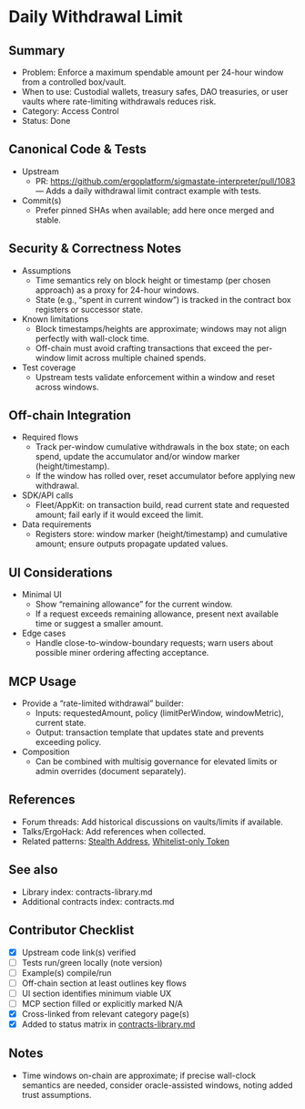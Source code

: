# Daily Withdrawal Limit

## Summary

- Problem: Enforce a maximum spendable amount per 24-hour window from a controlled box/vault.
- When to use: Custodial wallets, treasury safes, DAO treasuries, or user vaults where rate-limiting withdrawals reduces risk.
- Category: Access Control
- Status: Done

## Canonical Code & Tests

- Upstream  
  - PR: https://github.com/ergoplatform/sigmastate-interpreter/pull/1083 — Adds a daily withdrawal limit contract example with tests.
- Commit(s)  
  - Prefer pinned SHAs when available; add here once merged and stable.

## Security & Correctness Notes

- Assumptions  
  - Time semantics rely on block height or timestamp (per chosen approach) as a proxy for 24-hour windows.
  - State (e.g., “spent in current window”) is tracked in the contract box registers or successor state.
- Known limitations  
  - Block timestamps/heights are approximate; windows may not align perfectly with wall-clock time.
  - Off-chain must avoid crafting transactions that exceed the per-window limit across multiple chained spends.
- Test coverage  
  - Upstream tests validate enforcement within a window and reset across windows.

## Off-chain Integration

- Required flows  
  - Track per-window cumulative withdrawals in the box state; on each spend, update the accumulator and/or window marker (height/timestamp).
  - If the window has rolled over, reset accumulator before applying new withdrawal.
- SDK/API calls  
  - Fleet/AppKit: on transaction build, read current state and requested amount; fail early if it would exceed the limit.
- Data requirements  
  - Registers store: window marker (height/timestamp) and cumulative amount; ensure outputs propagate updated values.

## UI Considerations

- Minimal UI  
  - Show “remaining allowance” for the current window.
  - If a request exceeds remaining allowance, present next available time or suggest a smaller amount.
- Edge cases  
  - Handle close-to-window-boundary requests; warn users about possible miner ordering affecting acceptance.

## MCP Usage

- Provide a “rate-limited withdrawal” builder:  
  - Inputs: requestedAmount, policy (limitPerWindow, windowMetric), current state.  
  - Output: transaction template that updates state and prevents exceeding policy.
- Composition  
  - Can be combined with multisig governance for elevated limits or admin overrides (document separately).

## References

- Forum threads: Add historical discussions on vaults/limits if available.
- Talks/ErgoHack: Add references when collected.
- Related patterns: [Stealth Address](pattern-stealth-address.md), [Whitelist-only Token](pattern-whitelist-token.md)

## See also

- Library index: contracts-library.md  
- Additional contracts index: contracts.md

## Contributor Checklist

- [x] Upstream code link(s) verified
- [ ] Tests run/green locally (note version)
- [ ] Example(s) compile/run
- [ ] Off-chain section at least outlines key flows
- [ ] UI section identifies minimum viable UX
- [ ] MCP section filled or explicitly marked N/A
- [x] Cross-linked from relevant category page(s)
- [x] Added to status matrix in [contracts-library.md](contracts-library.md)

## Notes

- Time windows on-chain are approximate; if precise wall-clock semantics are needed, consider oracle-assisted windows, noting added trust assumptions.
